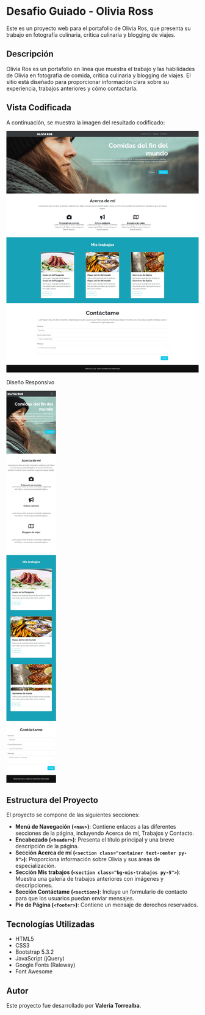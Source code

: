 # Desafio Guiado - Olivia Ross

Este es un proyecto web para el portafolio de Olivia Ros, que presenta su trabajo en fotografía culinaria, crítica culinaria y blogging de viajes.

## Descripción

Olivia Ros es un portafolio en línea que muestra el trabajo y las habilidades de Olivia en fotografía de comida, crítica culinaria y blogging de viajes. El sitio está diseñado para proporcionar información clara sobre su experiencia, trabajos anteriores y cómo contactarla.

## Vista Codificada

A continuación, se muestra la imagen del resultado codificado:

![OliviaRoss](screenshot/oliviaRoss.png)

Diseño Responsivo

![OliviaRossResponsive](screenshot/oliviaRossRp.png)

## Estructura del Proyecto

El proyecto se compone de las siguientes secciones:

- **Menú de Navegación (`<nav>`)**: Contiene enlaces a las diferentes secciones de la página, incluyendo Acerca de mí, Trabajos y Contacto.
- **Encabezado (`<header>`)**: Presenta el título principal y una breve descripción de la página.
- **Sección Acerca de mí (`<section class="container text-center py-5">`)**: Proporciona información sobre Olivia y sus áreas de especialización.
- **Sección Mis trabajos (`<section class="bg-mis-trabajos py-5">`)**: Muestra una galería de trabajos anteriores con imágenes y descripciones.
- **Sección Contáctame (`<section>`)**: Incluye un formulario de contacto para que los usuarios puedan enviar mensajes.
- **Pie de Página (`<footer>`)**: Contiene un mensaje de derechos reservados.

## Tecnologías Utilizadas

- HTML5
- CSS3
- Bootstrap 5.3.2
- JavaScript (jQuery)
- Google Fonts (Raleway)
- Font Awesome

## Autor

Este proyecto fue desarrollado por **Valeria Torrealba**.
